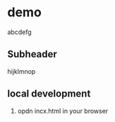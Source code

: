 # demo


abcdefg

## Subheader

hijklmnop


## local development 

1. opdn incx.html in your browser